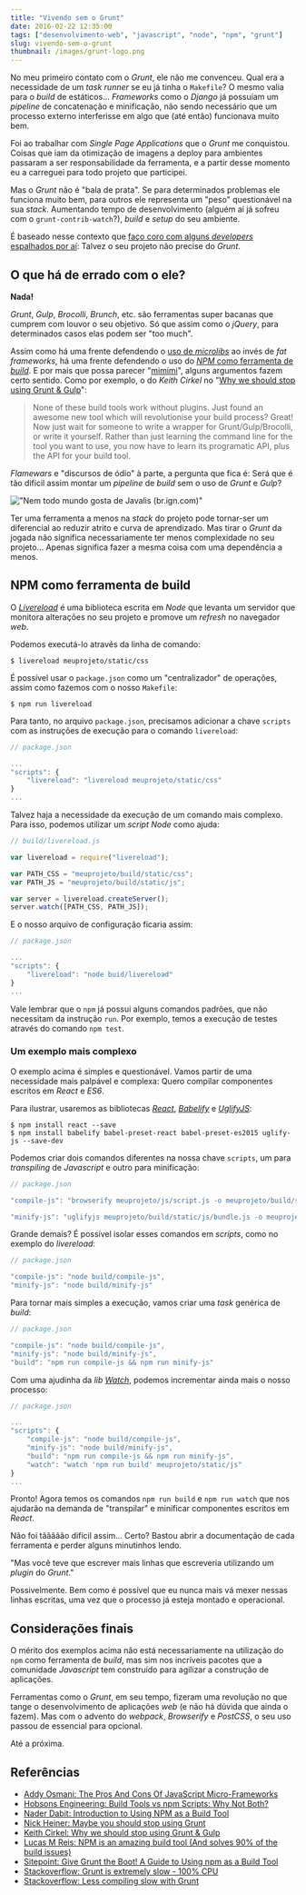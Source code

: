 ```yaml
---
title: "Vivendo sem o Grunt"
date: 2016-02-22 12:35:00
tags: ["desenvolvimento-web", "javascript", "node", "npm", "grunt"]
slug: vivendo-sem-o-grunt
thumbnail: /images/grunt-logo.png
---
```


No meu primeiro contato com o _Grunt_, ele não me convenceu. Qual era a
necessidade de um _task runner_ se eu já tinha o `Makefile`? O mesmo valia
para o _build_ de estáticos... _Frameworks_ como o _Django_ já possuíam um
_pipeline_ de concatenação e minificação, não sendo necessário que um processo
externo interferisse em algo que (até então) funcionava muito bem.

Foi ao trabalhar com _Single Page Applications_ que o _Grunt_ me conquistou.
Coisas que iam da otimização de imagens a deploy para ambientes passaram a
ser responsabilidade da ferramenta, e a partir desse momento eu a carreguei
para todo projeto que participei.

Mas o _Grunt_ não é "bala de prata". Se para determinados problemas ele funciona
muito bem, para outros ele representa um "peso" questionável na sua _stack_. Aumentando
tempo de desenvolvimento (alguém aí já sofreu com o `grunt-contrib-watch`?),
_build_ e _setup_ do seu ambiente.

É baseado nesse contexto que [faço coro com alguns _developers_ espalhados por aí](https://www.google.com.br/search?q=stop%20using%20grunt&oq=stop%20using%20grunt&aqs=chrome..69i57j0l5.1498j0j7&sourceid=chrome&es_sm=91&ie=UTF-8 "Stop using Grunt"):
Talvez o seu projeto não precise do _Grunt_.

## O que há de errado com o ele?

**Nada!**

_Grunt_, _Gulp_, _Brocolli_, _Brunch_, etc. são ferramentas super bacanas que
cumprem com louvor o seu objetivo. Só que assim como o _jQuery_, para
determinados casos elas podem ser "too much".

Assim como há uma frente defendendo o [uso de _microlibs_](http://www.codemag.com/article/1501101 "Why Micro JavaScript Library Should Be Used in Your Next Application")
ao invés de _fat frameworks_, há uma frente defendendo o uso do [_NPM_ como ferramenta de _build_](http://www.sitepoint.com/guide-to-npm-as-a-build-tool/ "Give Grunt the Boot! A Guide to Using npm as a Build Tool").
E por mais que possa parecer "[mimimi](https://www.youtube.com/watch?v=tSUtPkJhvOU "Chora mais")",
alguns argumentos fazem certo sentido. Como por exemplo, o do
_Keith Cirkel_ no "[Why we should stop using Grunt & Gulp](http://blog.keithcirkel.co.uk/why-we-should-stop-using-grunt/ "Você deveria parar de usar Grunt")":

> None of these build tools work without plugins. Just found an awesome new
> tool which will revolutionise your build process? Great! Now just wait for
> someone to write a wrapper for Grunt/Gulp/Brocolli, or write it yourself.
> Rather than just learning the command line for the tool you want to use,
> you now have to learn its programatic API, plus the API for your build tool.

_Flamewars_ e "discursos de ódio" à parte, a pergunta que fica é: Será que é tão difícil assim
montar um _pipeline_ de _build_ sem o uso de _Grunt_ e _Gulp_?

!["Nem todo mundo gosta de Javalis (br.ign.com)"](/images/king-baratheon.jpg "Nem todo mundo gosta de Javalis (br.ign.com)")

Ter uma ferramenta a menos na _stack_ do projeto pode tornar-ser um diferencial
ao reduzir atrito e curva de aprendizado. Mas tirar o _Grunt_ da jogada não
significa necessariamente ter menos complexidade no seu projeto...
Apenas significa fazer a mesma coisa com uma dependência a menos.

## NPM como ferramenta de build

O _[Livereload](https://www.npmjs.com/package/livereload "LiveReload server")_
é uma biblioteca escrita em _Node_ que levanta um servidor que monitora alterações
no seu projeto e promove um _refresh_ no navegador _web_.

Podemos executá-lo através da linha de comando:

```text
$ livereload meuprojeto/static/css
```

É possível usar o `package.json` como um "centralizador" de operações, assim
como fazemos com o nosso `Makefile`:

```text
$ npm run livereload
```

Para tanto, no arquivo `package.json`, precisamos adicionar a chave `scripts`
com as instruções de execução para o comando `livereload`:

```javascript
// package.json

...
"scripts": {
    "livereload": "livereload meuprojeto/static/css"
}
...
```

Talvez haja a necessidade da execução de um comando mais complexo. Para isso,
podemos utilizar um _script_ _Node_ como ajuda:

```javascript
// build/livereload.js

var livereload = require("livereload");

var PATH_CSS = "meuprojeto/build/static/css";
var PATH_JS = "meuprojeto/build/static/js";

var server = livereload.createServer();
server.watch([PATH_CSS, PATH_JS]);
```

E o nosso arquivo de configuração ficaria assim:

```javascript
// package.json

...
"scripts": {
    "livereload": "node buid/livereload"
}
...
```

Vale lembrar que o `npm` já possui alguns comandos padrões, que não necessitam
da instrução `run`. Por exemplo, temos a execução de testes através do comando `npm test`.

### Um exemplo mais complexo

O exemplo acima é simples e questionável. Vamos partir de uma necessidade
mais palpável e complexa: Quero compilar componentes escritos em _React_ e _ES6_.

Para ilustrar, usaremos as bibliotecas _[React](https://facebook.github.io/react/ "A Javascript library for building UI")_,
_[Babelify](https://github.com/babel/babelify "Browserify transform for Babel")_ e
_[UglifyJS](https://github.com/mishoo/UglifyJS2 "JavaScript parser / mangler / compressor / beautifier toolkit")_:

```text
$ npm install react --save
$ npm install babelify babel-preset-react babel-preset-es2015 uglify-js --save-dev
```

Podemos criar dois comandos diferentes na nossa chave `scripts`, um para
_transpiling_ de _Javascript_ e outro para minificação:

```javascript
// package.json

"compile-js": "browserify meuprojeto/js/script.js -o meuprojeto/build/static/js/bundle.js -t [ babelify --presets [ es2015 react ] ]",

"minify-js": "uglifyjs meuprojeto/build/static/js/bundle.js -o meuprojeto/build/static/js/bundle.min.js"
```

Grande demais? É possível isolar esses comandos em _scripts_, como no exemplo do _livereload_:

```javascript
// package.json

"compile-js": "node build/compile-js",
"minify-js": "node build/minify-js"
```

Para tornar mais simples a execução, vamos criar uma _task_ genérica de _build_:

```javascript
// package.json

"compile-js": "node build/compile-js",
"minify-js": "node build/minify-js",
"build": "npm run compile-js && npm run minify-js"
```

Com uma ajudinha da _lib_ _[Watch](https://www.npmjs.com/package/watch "Utilities for watching file trees")_,
podemos incrementar ainda mais o nosso processo:

```javascript
// package.json

...
"scripts": {
    "compile-js": "node build/compile-js",
    "minify-js": "node build/minify-js",
    "build": "npm run compile-js && npm run minify-js",
    "watch": "watch 'npm run build' meuprojeto/static/js"
}
...
```

Pronto! Agora temos os comandos `npm run build` e `npm run watch` que nos ajudarão na demanda
de "transpilar" e minificar componentes escritos em _React_.

Não foi tããããão difícil assim... Certo? Bastou abrir a documentação de
cada ferramenta e perder alguns minutinhos lendo.

"Mas você teve que escrever mais linhas que escreveria utilizando um _plugin_
do _Grunt_."

Possivelmente. Bem como é possível que eu nunca mais vá mexer nessas linhas escritas,
uma vez que o processo já esteja montado e operacional.

## Considerações finais

O mérito dos exemplos acima não está necessariamente na utilização do `npm`
como ferramenta de _build_, mas sim nos incríveis pacotes que a comunidade
_Javascript_ tem construído para agilizar a construção de aplicações.

Ferramentas como o _Grunt_, em seu tempo, fizeram uma revolução no que tange o
desenvolvimento de aplicações _web_ (e não há dúvida que ainda o fazem).
Mas com o advento do _webpack_, _Browserify_ e _PostCSS_,
o seu uso passou de essencial para opcional.

Até a próxima.

## Referências

- [Addy Osmani: The Pros And Cons Of JavaScript Micro-Frameworks](https://addyosmani.com/blog/prosconsmicroframeworks/)
- [Hobsons Engineering: Build Tools vs npm Scripts: Why Not Both?](http://engineering.hobsons.com/2015/06/26/build-tools-vs-npm-scripts-why-not-both/)
- [Nader Dabit: Introduction to Using NPM as a Build Tool](https://medium.com/@dabit3/introduction-to-using-npm-as-a-build-tool-b41076f488b0#.hc5o17p1p)
- [Nick Heiner: Maybe you should stop using Grunt](https://medium.com/@nickheiner/maybe-you-should-stop-using-grunt-40ac57fd6ad9#.cpc7pdvwr)
- [Keith Cirkel: Why we should stop using Grunt & Gulp](http://blog.keithcirkel.co.uk/why-we-should-stop-using-grunt/)
- [Lucas M Reis: NPM is an amazing build tool (And solves 90% of the build issues)](http://lucasmreis.github.io/blog/npm-is-an-amazing-build-tool/)
- [Sitepoint: Give Grunt the Boot! A Guide to Using npm as a Build Tool](http://www.sitepoint.com/guide-to-npm-as-a-build-tool/)
- [Stackoverflow: Grunt is extremely slow - 100% CPU](http://stackoverflow.com/questions/28503800/grunt-is-extremely-slow-100-cpu)
- [Stackoverflow: Less compiling slow with Grunt](http://stackoverflow.com/questions/29244671/less-compiling-slow-with-grunt)
